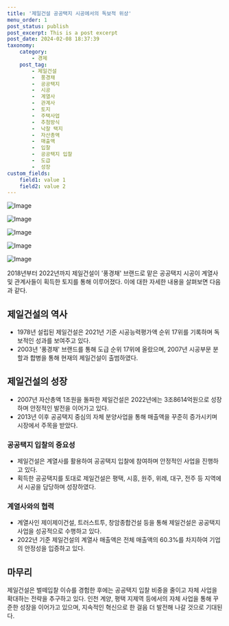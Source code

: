 ```yaml
---
title: '제일건설 공공택지 시공에서의 독보적 위상'
menu_order: 1
post_status: publish
post_excerpt: This is a post excerpt
post_date: 2024-02-08 18:37:39
taxonomy:
    category:
        - 경제
    post_tag:
        - 제일건설
        -  풍경채
        -  공공택지
        -  시공
        -  계열사
        -  관계사
        -  토지
        -  주택사업
        -  추첨방식
        -  낙찰 택지
        -  자산총액
        -  매출액
        -  입찰
        -  공공택지 입찰
        -  도급
        -  성장
custom_fields:
    field1: value 1
    field2: value 2
---
```


![Image](https://imgnews.pstatic.net/image/293/2024/02/08/0000051523_001_20240208153501430.jpg?type=w647)

![Image](https://imgnews.pstatic.net/image/293/2024/02/08/0000051523_002_20240208153501465.png?type=w647)

![Image](https://imgnews.pstatic.net/image/293/2024/02/08/0000051523_003_20240208153501495.png?type=w647)

![Image](https://imgnews.pstatic.net/image/293/2024/02/08/0000051523_004_20240208153501527.png?type=w647)

![Image](https://imgnews.pstatic.net/image/293/2024/02/08/0000051523_005_20240208153501565.png?type=w647)

2018년부터 2022년까지 제일건설이 '풍경채' 브랜드로 맡은 공공택지 시공이 계열사 및 관계사들이 획득한 토지를 통해 이루어졌다. 이에 대한 자세한 내용을 살펴보면 다음과 같다.
## 제일건설의 역사
- 1978년 설립된 제일건설은 2021년 기준 시공능력평가액 순위 17위를 기록하며 독보적인 성과를 보여주고 있다.
- 2003년 '풍경채' 브랜드를 통해 도급 순위 17위에 올랐으며, 2007년 시공부문 분할과 합병을 통해 현재의 제일건설이 출범하였다.
## 제일건설의 성장
- 2007년 자산총액 1조원을 돌파한 제일건설은 2022년에는 3조8614억원으로 성장하며 안정적인 발전을 이어가고 있다.
- 2013년 이후 공공택지 중심의 자체 분양사업을 통해 매출액을 꾸준히 증가시키며 시장에서 주목을 받았다.
### 공공택지 입찰의 중요성
- 제일건설은 계열사를 활용하여 공공택지 입찰에 참여하며 안정적인 사업을 진행하고 있다.
- 획득한 공공택지를 토대로 제일건설은 평택, 시흥, 원주, 위례, 대구, 전주 등 지역에서 시공을 담당하며 성장하였다.
### 계열사와의 협력
- 계열사인 제이제이건설, 트러스트투, 창암종합건설 등을 통해 제일건설은 공공택지 사업을 성공적으로 수행하고 있다.
- 2022년 기준 제일건설의 계열사 매출액은 전체 매출액의 60.3%를 차지하여 기업의 안정성을 입증하고 있다.
## 마무리
제일건설은 벌떼입찰 이슈를 경험한 후에는 공공택지 입찰 비중을 줄이고 자체 사업을 확대하는 전략을 추구하고 있다. 인천 계양, 평택 지제역 등에서의 자체 사업을 통해 꾸준한 성장을 이어가고 있으며, 지속적인 혁신으로 한 걸음 더 발전해 나갈 것으로 기대된다.

